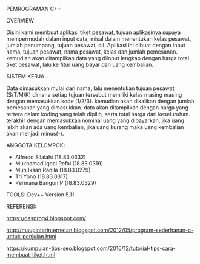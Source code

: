 PEMROGRAMAN C++ 

OVERVIEW

Disini kami membuat aplikasi tiket pesawat, tujuan aplikasinya supaya mempermudah dalam input data, misal dalam menentukan kelas pesawat, jumlah penumpang, tujuan pesawat, dll. Aplikasi ini dibuat dengan input nama, tujuan pesawat, nama pesawat, kelas dan jumlah pemesanan. kemudian akan ditampilkan data yang diinput lengkap dengan harga total tiket pesawat, lalu ke fitur uang bayar dan uang kembalian.



SISTEM KERJA

Data dimasukkan mulai dari nama, lalu menentukan tujuan pesawat (S/T/M/K) dimana setiap tujuan tersebut memiliki kelas masing masing dengan memasukkan kode (1/2/3). kemudian akan dikalikan dengan jumlah pemesanan yang dimasukkan. data akan ditampilkan dengan harga yang tertera dalam koding yang telah dipilih, serta total harga dari keseluruhan. terakhir dengan memasukkan nominal uang yang dibayarkan, jika uang lebih akan ada uang kembalian, jika uang kurang maka uang kembalian akan menjadi minus(-).



ANGGOTA KELOMPOK:

- Alfredo Silalahi (18.83.0332)
- Mukhamad Iqbal Refai (18.83.0319)
- Muh.Iksan Raqila (18.83.0279)
- Tri Yono (18.83.0317)
- Permana Bangun P (18.83.0329)



TOOLS:
Dev++ Version 5.11 


REFERENSI:

https://dasprog4.blogspot.com/ 

http://maupintarinternetan.blogspot.com/2012/05/program-sederhanan-c-untuk-penjulan.html

https://kumpulan-tips-seo.blogspot.com/2016/12/tutorial-tips-cara-membuat-tiket.html


